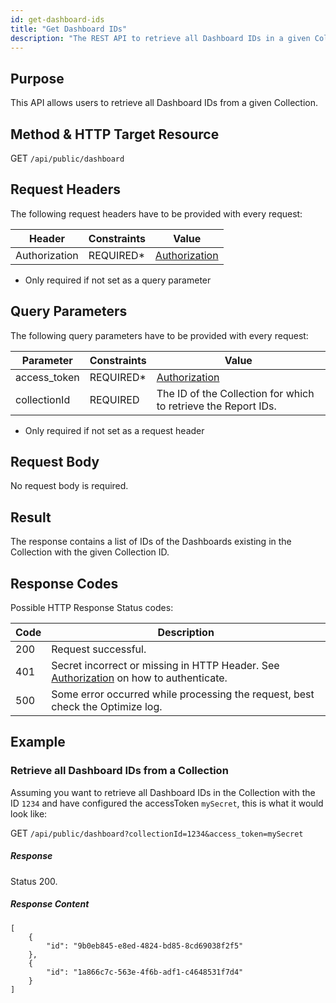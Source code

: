 ```yaml
---
id: get-dashboard-ids
title: "Get Dashboard IDs"
description: "The REST API to retrieve all Dashboard IDs in a given Collection."
---
```


## Purpose

This API allows users to retrieve all Dashboard IDs from a given Collection.

## Method & HTTP Target Resource

GET `/api/public/dashboard`

## Request Headers

The following request headers have to be provided with every request:

|Header|Constraints|Value|
|--- |--- |--- |
|Authorization|REQUIRED*|[Authorization](../../authorization)|

* Only required if not set as a query parameter

## Query Parameters

The following query parameters have to be provided with every request:

|Parameter|Constraints|Value|
|--- |--- |--- |
|access_token|REQUIRED*|[Authorization](../../authorization)|
|collectionId|REQUIRED|The ID of the Collection for which to retrieve the Report IDs.|

* Only required if not set as a request header

## Request Body

No request body is required.

## Result

The response contains a list of IDs of the Dashboards existing in the Collection with the given Collection ID.

## Response Codes

Possible HTTP Response Status codes:

|Code|Description|
|--- |--- |
|200|Request successful.|
|401|Secret incorrect or missing in HTTP Header. See [Authorization](../../authorization) on how to authenticate.|
|500|Some error occurred while processing the request, best check the Optimize log.|

## Example

### Retrieve all Dashboard IDs from a Collection
Assuming you want to retrieve all Dashboard IDs in the Collection with the ID `1234` and have configured the accessToken `mySecret`, this is what it would look like:

GET `/api/public/dashboard?collectionId=1234&access_token=mySecret`

##### Response

Status 200.

##### Response Content

```
[
    {
        "id": "9b0eb845-e8ed-4824-bd85-8cd69038f2f5"
    },
    {
        "id": "1a866c7c-563e-4f6b-adf1-c4648531f7d4"
    }
]
```